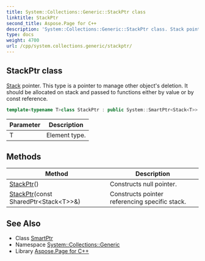 ```yaml
---
title: System::Collections::Generic::StackPtr class
linktitle: StackPtr
second_title: Aspose.Page for C++
description: 'System::Collections::Generic::StackPtr class. Stack pointer. This type is a pointer to manage other object''s deletion. It should be allocated on stack and passed to functions either by value or by const reference in C++.'
type: docs
weight: 4700
url: /cpp/system.collections.generic/stackptr/
---
```

## StackPtr class


[Stack](../stack/) pointer. This type is a pointer to manage other object's deletion. It should be allocated on stack and passed to functions either by value or by const reference.

```cpp
template<typename T>class StackPtr : public System::SmartPtr<Stack<T>>
```


| Parameter | Description |
| --- | --- |
| T | Element type. |
## Methods

| Method | Description |
| --- | --- |
| [StackPtr](./stackptr/)() | Constructs null pointer. |
| [StackPtr](./stackptr/)(const SharedPtr\<Stack\<T\>\>\&) | Constructs pointer referencing specific stack. |

## See Also

* Class [SmartPtr](../../system/smartptr/)
* Namespace [System::Collections::Generic](../)
* Library [Aspose.Page for C++](../../)
